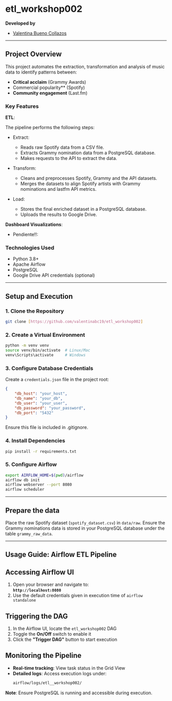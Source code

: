 # etl_workshop002

**Developed by**  
* [Valentina Bueno Collazos](https://github.com/valentinabc19)  

---

## **Project Overview**  
This project automates the extraction, transformation and analysis of music data to identify patterns between:
- **Critical acclaim** (Grammy Awards)
- Commercial popularity** (Spotify)
- **Community engagement** (Last.fm)

### **Key Features**  

**ETL**:  

The pipeline performs the following steps:

- Extract:

  - Reads raw Spotify data from a CSV file.
  - Extracts Grammy nomination data from a PostgreSQL database.
  - Makes requests to the API to extract the data.
    
- Transform:
  - Cleans and preprocesses Spotify, Grammy and the API datasets.
  - Merges the datasets to align Spotify artists with Grammy nominations and lastfm API metrics.

- Load:
  - Stores the final enriched dataset in a PostgreSQL database.
  - Uploads the results to Google Drive.

**Dashboard Visualizations**:  
- Pendiente!!:

### **Technologies Used**  
- Python 3.8+
- Apache Airflow
- PostgreSQL
- Google Drive API credentials (optional) 

---

## **Setup and Execution**  

### **1. Clone the Repository**  
```bash  
git clone [https://github.com/valentinabc19/etl_workshop002]
```  

### **2. Create a Virtual Environment**  
```bash  
python -m venv venv  
source venv/bin/activate  # Linux/Mac  
venv\Scripts\activate     # Windows  
```  

### **3. Configure Database Credentials**  
Create a `credentials.json` file in the project root:  
```json  
{  
    "db_host": "your_host",  
    "db_name": "your_db",  
    "db_user": "your_user",  
    "db_password": "your_password",  
    "db_port": "5432"  
}  
```
Ensure this file is included in .gitignore.

### **4. Install Dependencies**  
```bash  
pip install -r requirements.txt  
```  

### **5. Configure Airflow**  
```bash  
export AIRFLOW_HOME=$(pwd)/airflow
airflow db init
airflow webserver --port 8080
airflow scheduler
```   

---

## **Prepare the data**  

Place the raw Spotify dataset (`spotify_dataset.csv`) in `data/raw`.
Ensure the Grammy nominations data is stored in your PostgreSQL database under the table `grammy_raw_data`. 

---

## Usage Guide: Airflow ETL Pipeline

## Accessing Airflow UI
1. Open your browser and navigate to:  
   **`http://localhost:8080`**  
2. Use the default credentials given in execution time of `airflow standalone`

## Triggering the DAG
1. In the Airflow UI, locate the `etl_workshop002` DAG  
2. Toggle the **On/Off** switch to enable it  
3. Click the **"Trigger DAG"** button to start execution  

## Monitoring the Pipeline
- **Real-time tracking**: View task status in the Grid View  
- **Detailed logs**: Access execution logs under:  
  ```bash
  airflow/logs/etl__workshop002/
  ```
**Note**: Ensure PostgreSQL is running and accessible during execution.  
